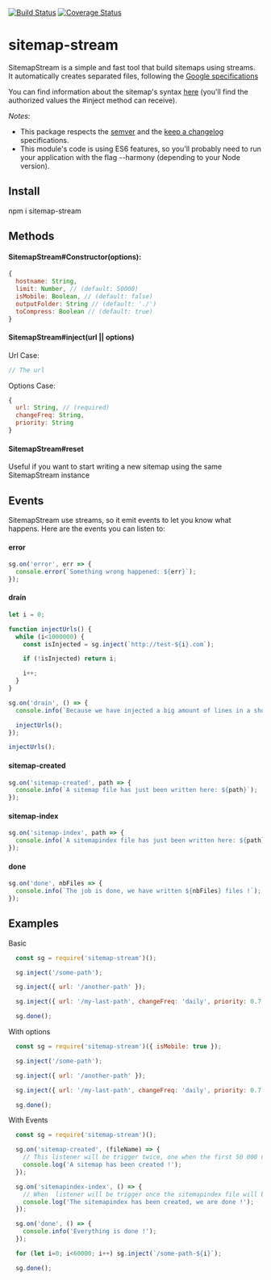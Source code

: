 [![Build Status](https://travis-ci.org/ludoblues/sitemap-stream.svg?branch=master)](https://travis-ci.org/ludoblues/sitemap-stream)
[![Coverage Status](https://coveralls.io/repos/ludoblues/sitemap-stream/badge.svg?branch=master&service=github)](https://coveralls.io/github/ludoblues/sitemap-stream?branch=master)

# sitemap-stream

SitemapStream is a simple and fast tool that build sitemaps using streams.  
It automatically creates separated files, following the [Google specifications](https://support.google.com/webmasters/topic/4581190?hl=en&ref_topic=4581352)

You can find information about the sitemap's syntax [here](http://www.sitemaps.org/protocol.html) (you'll find the authorized values the #inject method can receive).

*Notes:*
- This package respects the [semver](http://semver.org/) and the [keep a changelog](http://keepachangelog.com/) specifications.
- This module's code is using ES6 features, so you'll probably need to run your application with the flag --harmony (depending to your Node version).

## Install
npm i sitemap-stream

## Methods
#### SitemapStream#Constructor(options):
```js
{
  hostname: String,
  limit: Number, // (default: 50000)
  isMobile: Boolean, // (default: false)
  outputFolder: String // (default: './')
  toCompress: Boolean // (default: true)
}
```

#### SitemapStream#inject(url || options)
Url Case:
```js
// The url
```

Options Case:

````js
{
  url: String, // (required)
  changeFreq: String,
  priority: String
}
````

#### SitemapStream#reset
Useful if you want to start writing a new sitemap using the same SitemapStream instance


## Events

SitemapStream use streams, so it emit events to let you know what happens.
Here are the events you can listen to:

####  error
````js
sg.on('error', err => {
  console.error(`Something wrong happened: ${err}`);
});
````
####  drain
````js
let i = 0;

function injectUrls() {
  while (i<1000000) {
    const isInjected = sg.inject(`http://test-${i}.com`);

    if (!isInjected) return i;

    i++;
  }
}

sg.on('drain', () => {
  console.info(`Because we have injected a big amount of lines in a short time, the stream could need to be drained, in this case, the sg#inject method returns false and the drain event is emitted when the stream is ready to write again`);

  injectUrls();
});

injectUrls();
````

####  sitemap-created
````js
sg.on('sitemap-created', path => {
  console.info(`A sitemap file has just been written here: ${path}`);
});
````

####  sitemap-index
````js
sg.on('sitemap-index', path => {
  console.info(`A sitemapindex file has just been written here: ${path}`);
});
````

####  done
````js
sg.on('done', nbFiles => {
  console.info(`The job is done, we have written ${nbFiles} files !`);
});
````

## Examples

Basic
```` js
  const sg = require('sitemap-stream')();

  sg.inject('/some-path');

  sg.inject({ url: '/another-path' });

  sg.inject({ url: '/my-last-path', changeFreq: 'daily', priority: 0.7 });

  sg.done();
````

With options
```` js
  const sg = require('sitemap-stream')({ isMobile: true });

  sg.inject('/some-path');

  sg.inject({ url: '/another-path' });

  sg.inject({ url: '/my-last-path', changeFreq: 'daily', priority: 0.7 });

  sg.done();
````

With Events
```` js
  const sg = require('sitemap-stream')();

  sg.on('sitemap-created', (fileName) => {
    // This listener will be trigger twice, one when the first 50 000 urls will be injected, and another time when you'll call the #done method  
    console.log('A sitemap has been created !');
  });

  sg.on('sitemapindex-index', () => {
    // When  listener will be trigger once the sitemapindex file will be written
    console.log('The sitemapindex has been created, we are done !');
  });

  sg.on('done', () => {
    console.info('Everything is done !');
  });

  for (let i=0; i<60000; i++) sg.inject(`/some-path-${i}`);

  sg.done();
````
